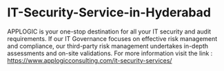 # IT-Security-Service-in-Hyderabad
APPLOGIC is your one-stop destination for all your IT security and audit requirements. If our IT Governance focuses on effective risk management and compliance, our third-party risk management undertakes in-depth assessments and on-site validations. For more information visit the link : https://www.applogicconsulting.com/it-security-services/
